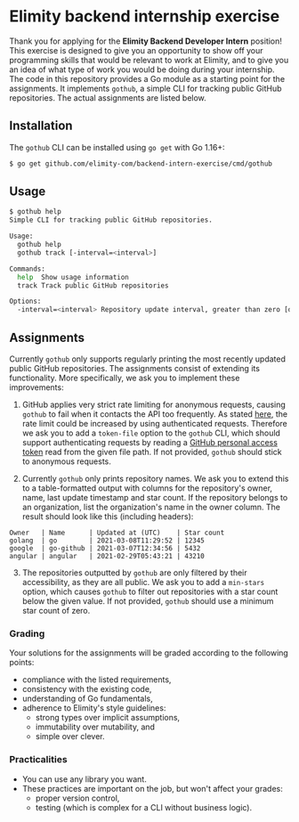 # Elimity backend internship exercise

Thank you for applying for the **Elimity Backend Developer Intern** position! This exercise is designed to give you an
opportunity to show off your programming skills that would be relevant to work at Elimity, and to give you an idea of
what type of work you would be doing during your internship. The code in this repository provides a Go module as a
starting point for the assignments. It implements `gothub`, a simple CLI for tracking public GitHub repositories. The
actual assignments are listed below.

## Installation

The `gothub` CLI can be installed using `go get` with Go 1.16+:

```sh
$ go get github.com/elimity-com/backend-intern-exercise/cmd/gothub
```

## Usage

```sh
$ gothub help
Simple CLI for tracking public GitHub repositories.

Usage:
  gothub help
  gothub track [-interval=<interval>]

Commands:
  help  Show usage information
  track Track public GitHub repositories

Options:
  -interval=<interval> Repository update interval, greater than zero [default: 10s]
```

## Assignments

Currently `gothub` only supports regularly printing the most recently updated public GitHub repositories. The
assignments consist of extending its functionality. More specifically, we ask you to implement these improvements:

1. GitHub applies very strict rate limiting for anonymous requests, causing `gothub` to fail when it contacts the API
   too frequently. As stated [here](https://docs.github.com/en/rest/reference/search#rate-limit), the rate limit could
   be increased by using authenticated requests. Therefore we ask you to add a `token-file` option to the `gothub` CLI,
   which should support authenticating requests by reading a
   [GitHub personal access token](https://docs.github.com/en/github/authenticating-to-github/creating-a-personal-access-token)
   read from the given file path. If not provided, `gothub` should stick to anonymous requests.

2. Currently `gothub` only prints repository names. We ask you to extend this to a table-formatted output with columns
   for the repository's owner, name, last update timestamp and star count. If the repository belongs to an organization,
   list the organization's name in the owner column. The result should look like this (including headers):

```
Owner   | Name      | Updated at (UTC)    | Star count
golang  | go        | 2021-03-08T11:29:52 | 12345
google  | go-github | 2021-03-07T12:34:56 | 5432
angular | angular   | 2021-02-29T05:43:21 | 43210
```

3. The repositories outputted by `gothub` are only filtered by their accessibility, as they are all public. We ask you
   to add a `min-stars` option, which causes `gothub` to filter out repositories with a star count below the given
   value. If not provided, `gothub` should use a minimum star count of zero.

### Grading

Your solutions for the assignments will be graded according to the following points:

- compliance with the listed requirements,
- consistency with the existing code,
- understanding of Go fundamentals,
- adherence to Elimity's style guidelines:
  - strong types over implicit assumptions,
  - immutability over mutability, and
  - simple over clever.

### Practicalities

- You can use any library you want.
- These practices are important on the job, but won't affect your grades:
  - proper version control,
  - testing (which is complex for a CLI without business logic).
